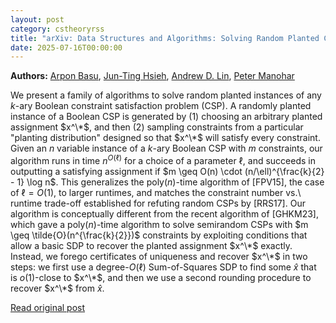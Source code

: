 ```yaml
---
layout: post
category: cstheoryrss
title: "arXiv: Data Structures and Algorithms: Solving Random Planted CSPs below the n{k/2} Threshold"
date: 2025-07-16T00:00:00
---
```


**Authors:** [Arpon Basu](https://dblp.uni-trier.de/search?q=Arpon+Basu), [Jun-Ting Hsieh](https://dblp.uni-trier.de/search?q=Jun-Ting+Hsieh), [Andrew D. Lin](https://dblp.uni-trier.de/search?q=Andrew+D.+Lin), [Peter Manohar](https://dblp.uni-trier.de/search?q=Peter+Manohar)

We present a family of algorithms to solve random planted instances of any
$k$-ary Boolean constraint satisfaction problem (CSP). A randomly planted
instance of a Boolean CSP is generated by (1) choosing an arbitrary planted
assignment $x^\*$, and then (2) sampling constraints from a particular "planting
distribution" designed so that $x^\*$ will satisfy every constraint. Given an
$n$ variable instance of a $k$-ary Boolean CSP with $m$ constraints, our
algorithm runs in time $n^{O(\ell)}$ for a choice of a parameter $\ell$, and
succeeds in outputting a satisfying assignment if $m \geq O(n) \cdot
(n/\ell)^{\frac{k}{2} - 1} \log n$. This generalizes the
$\mathrm{poly}(n)$-time algorithm of [FPV15], the case of $\ell = O(1)$, to
larger runtimes, and matches the constraint number vs.\ runtime trade-off
established for refuting random CSPs by [RRS17].
Our algorithm is conceptually different from the recent algorithm of
[GHKM23], which gave a $\mathrm{poly}(n)$-time algorithm to solve semirandom
CSPs with $m \geq \tilde{O}(n^{\frac{k}{2}})$ constraints by exploiting
conditions that allow a basic SDP to recover the planted assignment $x^\*$
exactly. Instead, we forego certificates of uniqueness and recover $x^\*$ in two
steps: we first use a degree-$O(\ell)$ Sum-of-Squares SDP to find some
$\hat{x}$ that is $o(1)$-close to $x^\*$, and then we use a second rounding
procedure to recover $x^\*$ from $\hat{x}$.

[Read original post](http://arxiv.org/abs/2507.10833v1)
